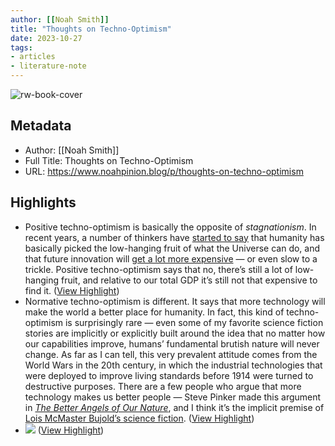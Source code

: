 ```yaml
---
author: [[Noah Smith]]
title: "Thoughts on Techno-Optimism"
date: 2023-10-27
tags: 
- articles
- literature-note
---
```

![rw-book-cover](https://substackcdn.com/image/fetch/f_auto,q_auto:good,fl_progressive:steep/https%3A%2F%2Fsubstack-post-media.s3.amazonaws.com%2Fpublic%2Fimages%2F0e2e0a77-a9e4-453c-86dd-68012ceb58b1_1224x922.jpeg)

## Metadata
- Author: [[Noah Smith]]
- Full Title: Thoughts on Techno-Optimism
- URL: https://www.noahpinion.blog/p/thoughts-on-techno-optimism

## Highlights
- Positive techno-optimism is basically the opposite of *stagnationism*. In recent years, a number of thinkers have [started to say](https://www.amazon.com/Rise-Fall-American-Growth-Princeton/dp/0691147728) that humanity has basically picked the low-hanging fruit of what the Universe can do, and that future innovation will [get a lot more expensive](https://web.stanford.edu/~chadj/IdeaPF.pdf) — or even slow to a trickle. Positive techno-optimism says that no, there’s still a lot of low-hanging fruit, and relative to our total GDP it’s still not that expensive to find it. ([View Highlight](https://read.readwise.io/read/01hdrdvmmzt2xbbj47v358hfpz))
- Normative techno-optimism is different. It says that more technology will make the world a better place for humanity. In fact, this kind of techno-optimism is surprisingly rare — even some of my favorite science fiction stories are implicitly or explicitly built around the idea that no matter how our capabilities improve, humans’ fundamental brutish nature will never change. As far as I can tell, this very prevalent attitude comes from the World Wars in the 20th century, in which the industrial technologies that were deployed to improve living standards before 1914 were turned to destructive purposes. There are a few people who argue that more technology makes us better people — Steve Pinker made this argument in *[The Better Angels of Our Nature](https://www.amazon.com/Better-Angels-Our-Nature-Violence/dp/0143122010)*, and I think it’s the implicit premise of [Lois McMaster Bujold’s science fiction](https://www.amazon.com/Barrayar-Vorkosigan-Saga-McMaster-Bujold-ebook/dp/B005BFIH7M/ref=sr_1_1?crid=MX3BSKOH04L2&keywords=barrayar&qid=1697823068&s=books&sprefix=barraya%2Cstripbooks%2C149&sr=1-1). ([View Highlight](https://read.readwise.io/read/01hdrdwje1ptmg1rs7qamhkwje))
- ![](https://substackcdn.com/image/fetch/w_1456,c_limit,f_auto,q_auto:good,fl_progressive:steep/https%3A%2F%2Fsubstack-post-media.s3.amazonaws.com%2Fpublic%2Fimages%2F08bed4a3-f82c-4890-ac62-e504b55e3c1f_778x594.jpeg) ([View Highlight](https://read.readwise.io/read/01hdrdyf0p3x5rnyn5fszy1vs4))
